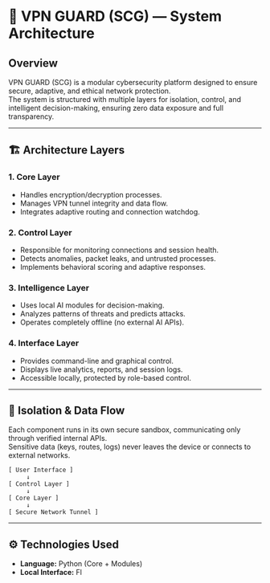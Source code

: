 # 🧩 VPN GUARD (SCG) — System Architecture

## Overview
VPN GUARD (SCG) is a modular cybersecurity platform designed to ensure secure, adaptive, and ethical network protection.  
The system is structured with multiple layers for isolation, control, and intelligent decision-making, ensuring zero data exposure and full transparency.

---

## 🏗️ Architecture Layers

### 1. Core Layer
- Handles encryption/decryption processes.
- Manages VPN tunnel integrity and data flow.
- Integrates adaptive routing and connection watchdog.

### 2. Control Layer
- Responsible for monitoring connections and session health.
- Detects anomalies, packet leaks, and untrusted processes.
- Implements behavioral scoring and adaptive responses.

### 3. Intelligence Layer
- Uses local AI modules for decision-making.
- Analyzes patterns of threats and predicts attacks.
- Operates completely offline (no external AI APIs).

### 4. Interface Layer
- Provides command-line and graphical control.
- Displays live analytics, reports, and session logs.
- Accessible locally, protected by role-based control.

---

## 🔐 Isolation & Data Flow
Each component runs in its own secure sandbox, communicating only through verified internal APIs.  
Sensitive data (keys, routes, logs) never leaves the device or connects to external networks.

```
[ User Interface ]  
     ↓  
[ Control Layer ]  
     ↓  
[ Core Layer ]  
     ↓  
[ Secure Network Tunnel ]
```

---

## ⚙️ Technologies Used
- **Language:** Python (Core + Modules)
- **Local Interface:** Fl
